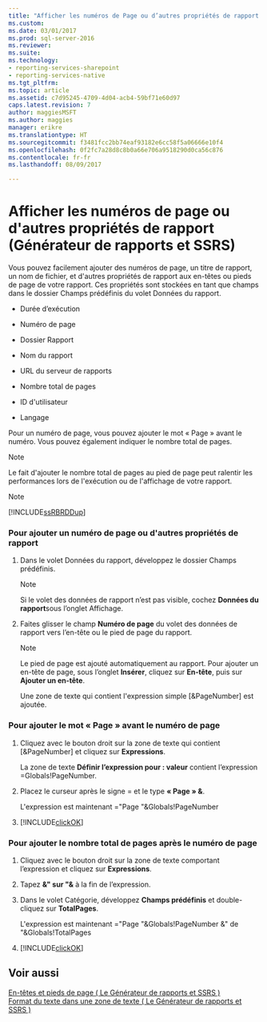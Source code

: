 ```yaml
---
title: "Afficher les numéros de Page ou d’autres propriétés de rapport (Générateur de rapports et SSRS) | Documents Microsoft"
ms.custom: 
ms.date: 03/01/2017
ms.prod: sql-server-2016
ms.reviewer: 
ms.suite: 
ms.technology:
- reporting-services-sharepoint
- reporting-services-native
ms.tgt_pltfrm: 
ms.topic: article
ms.assetid: c7d95245-4709-4d04-acb4-59bf71e60d97
caps.latest.revision: 7
author: maggiesMSFT
ms.author: maggies
manager: erikre
ms.translationtype: HT
ms.sourcegitcommit: f3481fcc2bb74eaf93182e6cc58f5a06666e10f4
ms.openlocfilehash: 0f2fc7a28d8c8b0a66e706a9518290d0ca56c876
ms.contentlocale: fr-fr
ms.lasthandoff: 08/09/2017

---
```

# <a name="display-page-numbers-or-other-report-properties-report-builder-and-ssrs"></a>Afficher les numéros de page ou d'autres propriétés de rapport (Générateur de rapports et SSRS)
  Vous pouvez facilement ajouter des numéros de page, un titre de rapport, un nom de fichier, et d'autres propriétés de rapport aux en-têtes ou pieds de page de votre rapport. Ces propriétés sont stockées en tant que champs dans le dossier Champs prédéfinis du volet Données du rapport.  
  
-   Durée d’exécution  
  
-   Numéro de page  
  
-   Dossier Rapport  
  
-   Nom du rapport  
  
-   URL du serveur de rapports  
  
-   Nombre total de pages  
  
-   ID d'utilisateur  
  
-   Langage  
  
 Pour un numéro de page, vous pouvez ajouter le mot « Page » avant le numéro. Vous pouvez également indiquer le nombre total de pages.  
  
> [!NOTE]  
>  Le fait d'ajouter le nombre total de pages au pied de page peut ralentir les performances lors de l'exécution ou de l'affichage de votre rapport.  
  
> [!NOTE]  
>  [!INCLUDE[ssRBRDDup](../../includes/ssrbrddup-md.md)]  
  
### <a name="to-add-a-page-number-or-other-report-properties"></a>Pour ajouter un numéro de page ou d'autres propriétés de rapport  
  
1.  Dans le volet Données du rapport, développez le dossier Champs prédéfinis.  
  
    > [!NOTE]  
    >  Si le volet des données de rapport n’est pas visible, cochez **Données du rapport**sous l’onglet Affichage.  
  
2.  Faites glisser le champ **Numéro de page** du volet des données de rapport vers l’en-tête ou le pied de page du rapport.  
  
    > [!NOTE]  
    >  Le pied de page est ajouté automatiquement au rapport. Pour ajouter un en-tête de page, sous l’onglet **Insérer**, cliquez sur **En-tête**, puis sur **Ajouter un en-tête**.  
    >   
    >  Une zone de texte qui contient l'expression simple [&PageNumber] est ajoutée.  
  
### <a name="to-add-the-word-page-before-the-page-number"></a>Pour ajouter le mot « Page » avant le numéro de page  
  
1.  Cliquez avec le bouton droit sur la zone de texte qui contient [&PageNumber] et cliquez sur **Expressions**.  
  
     La zone de texte **Définir l’expression pour : valeur** contient l’expression =Globals!PageNumber.  
  
2.  Placez le curseur après le signe = et le type **« Page » &**.  
  
     L'expression est maintenant ="Page "&Globals!PageNumber  
  
3.  [!INCLUDE[clickOK](../../includes/clickok-md.md)]  
  
### <a name="to-add-total-number-of-pages-after-the-page-number"></a>Pour ajouter le nombre total de pages après le numéro de page  
  
1.  Cliquez avec le bouton droit sur la zone de texte comportant l’expression et cliquez sur **Expressions**.  
  
2.  Tapez **&" sur "&** à la fin de l’expression.  
  
3.  Dans le volet Catégorie, développez **Champs prédéfinis** et double-cliquez sur **TotalPages**.  
  
     L'expression est maintenant ="Page "&Globals!PageNumber &" de "&Globals!TotalPages  
  
4.  [!INCLUDE[clickOK](../../includes/clickok-md.md)]  
  
## <a name="see-also"></a>Voir aussi  
 [En-têtes et pieds de page &#40; Le Générateur de rapports et SSRS &#41;](../../reporting-services/report-design/page-headers-and-footers-report-builder-and-ssrs.md)   
 [Format du texte dans une zone de texte &#40; Le Générateur de rapports et SSRS &#41;](../../reporting-services/report-design/format-text-in-a-text-box-report-builder-and-ssrs.md)  
  
  
